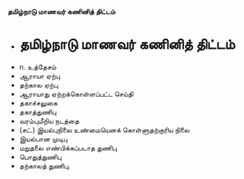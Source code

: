 **தமிழ்நாடு மாணவர் கணினித் திட்டம்**
- # தமிழ்நாடு மாணவர் கணினித் திட்டம்
- n. உத்தேசம்
- ஆராயா ஏற்பு
- தற்கால ஏற்பு
- ஆராயாது ஏற்றக்கொள்ளப்பட்ட செய்தி
- தகாச்சலுகை
- தகாத்துணிபு
- வரம்புமீறிய நடத்தை
- (சட்.) இயல்புநிலை உண்மையெனக் கொள்ளுதற்குரிய நிலை
- இயல்பான முடிபு
- மறுதலை எண்பிக்கப்படாத துணிபு
- பொதுத்துணிபு
- தற்காலத் துணிபு.


